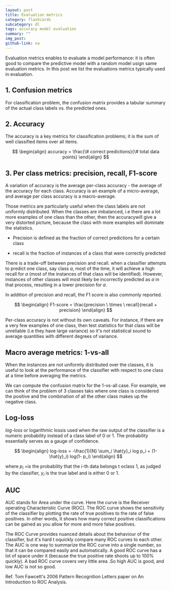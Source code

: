 ```yaml
---
layout: post
title: Evaluation metrics
category: flashcards
subcategory: dl
tags: accuracy model evaluation
summary: ""
img_post:
github-link: na
---
```



<script src="/js/plotly-latest.min.js"></script>

<script type="text/javascript"
   src="https://cdnjs.cloudflare.com/ajax/libs/mathjax/2.7.2/MathJax.js?config=TeX-AMS-MML_HTMLorMML">
</script>

Evaluation metrics enables to evaluate a model performance: it is often good to compare the predictive model with a random model usign same evaluation metrics. In this post we list the evaluations metrics typically used in evaluation.

## 1. Confusion metrics

For classification problem, the confusion matrix provides a tabular summary of the actual class labels vs. the predicted ones. 

## 2. Accuracy

The accuracy is a key metrics for classification problems; it is the sum of well classified items over all items.

$$
\begin{align}
accuracy = \frac{\# correct predictions}{\# total data points}
\end{align}
$$
## 3. Per class metrics: precision, recall, F1-score

A variation of accuracy is the average per-class accuracy - the average of the accuracy for each class. Accuracy is an example of a micro-average, and average per class accuracy is a macro-average. 

Those metrics are particularly useful when the class labels are not uniformly distributed. When the classes are imbalanced, i.e there are a lot more examples of one class than the other, then the accuracywill give a very distorted picture, because the class with more examples will dominate the statistics.

* Precision is defined as the fraction of correct predictions for a certain class

* recall is the fraction of instances of a class that were correctly predicted

There is a trade-off between precision and recall. when a classifier attempts to predict one class, say class *a*, most of the time, it will achieve a high recall for *a* (most of the instances of that class will be identified). However, instances of other classes will most likely be incorrectly predicted as *a* in that process, resulting in a lower precision for *a*.

In addition of precision and recall, the F1 score is also commonly reported.

$$
\begin{align}
F1-score = \frac{precision \ \times \ recall}{recall + precision}
\end{align}
$$

Per-class accuracy is not without its own caveats. For instance, if there are a very few examples of one class, then test statistics for that class will be unreliable (i.e they have large variance) so it's not statistical sound to average quantities with different degrees of variance.

## Macro average metrics: 1-vs-all

When the instances are not uniformly distributed over the classes, it is useful to look at the performance of the classifier with respect to one class at a time before averaging the metrics.

We can compute the confusion matrix for the 1-vs-all case.
For example, we can think of the problem of 3 classes taks where one class is considered the positive and the combination of all the other class makes up the negative class.

## Log-loss
*log-loss* or logarithmic lossis used when the raw output of the classifier is a numeric probability instead of a class label of 0 or 1.  The probability essentially serves as a gauge of confidence. 

$$
\begin{align}
log-loss = -\frac{1}{N} \sum_i \hat{y}_i log p_i + (1- \hat{y}_i) log(1- p_i)
\end{align}
$$

where $p_i$ =is the probability that the $i$-th data belongs t oclass 1, as judged by the classifier, $y_i$ is the true label and is either 0 or 1.

## AUC
AUC stands for Area under the curve. Here the curve is the Receiver operating Characteristic Curve (ROC). 
The ROC curve shows the sensitivity of the classifier by plotting the rate of true positives to the rate of false positives. In other words, it shows how many correct positive classifications can  be gained as you allow for more and more false positives.

The ROC Curve provides nuanced details about the behaviour of the classifier, but it's hard t oquickly compare many ROC curves to each other.
The AUC is one way to summarize the ROC curve into a single number, so that it can be compared easily and automatically. A good ROC curve has a lot of space under it (because the true positive rate shoots up to 100% quickly). A bad  ROC curve covers very little area .So high AUC is good, and low AUC is not so good.

Ref. Tom Fawcett's 2006 Pattern Recognition Letters paper on An Introduction to ROC Analysis. 